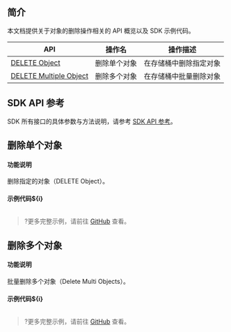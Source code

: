 ## 简介

本文档提供关于对象的删除操作相关的 API 概览以及 SDK 示例代码。

| API                                                          | 操作名         | 操作描述                                  |
| ------------------------------------------------------------ | -------------- | ----------------------------------------- |
| [DELETE Object](https://cloud.tencent.com/document/product/436/7743) | 删除单个对象   | 在存储桶中删除指定对象 |
| [DELETE Multiple Object](https://cloud.tencent.com/document/product/436/8289)	 | 删除多个对象	|在存储桶中批量删除对象  |

## SDK API 参考

SDK 所有接口的具体参数与方法说明，请参考 [SDK API 参考](cssg://api-doc)。

## 删除单个对象

#### 功能说明

删除指定的对象（DELETE Object）。

#### 示例代码${i}

[//]: # (.cssg-snippet-delete-object)
```
```

>?更多完整示例，请前往 [GitHub](cssg://code-example/delete-object) 查看。

## 删除多个对象

#### 功能说明

批量删除多个对象（Delete Multi Objects）。

#### 示例代码${i}

[//]: # (.cssg-snippet-delete-multi-object)
```
```

>?更多完整示例，请前往 [GitHub](cssg://code-example/delete-multi-object) 查看。


